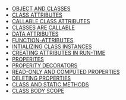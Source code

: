 - [OBJECT AND CLASSES](#obejct-classes)
- [CLASS ATTRIBUTES](#attributes)
- [CALLABLE CLASS ATTRIBUTES](#callable)
- [CLASSES ARE CALLABLE](#classes-callable)
- [DATA ATTRIBUTES](#data-attributes)
- [FUNCTION-ATTRIBUTES](#function-attributes)
- [INTIALIZING CLASS INSTANCES](#initializing-instances)
- [CREATING ATTRIBUTES IN RUN-TIME](#run-time)
- [PROPERITES](#properties)
- [PROPERITY DECORATORS](#property-decorators)
- [READ-ONLY AND COMPUTED PROPERTIES](#read-only)
- [DELETING PROPERTIES](#deleting)
- [CLASS AND STATIC METHODS](#class-static)
- [CLASS BODY SCOPE](#class-body)
  
<a id='obejct-classes'></a>

<a id='attributes'></a>

<a id='callable'></a>

<a id='classes-callable'></a>

<a id='data-attributes'></a>

<a id='function-attributes'></a>

<a id='initializing-instances'></a>

<a id='run-time'></a>

<a id='properties'></a>

<a id='property-decorator'></a>

<a id='read-only'></a>

<a id='deleting'></a>

<a id='class-static'></a>

<a id='class-body'></a>